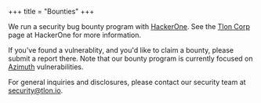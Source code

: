 +++
title = "Bounties"
+++

We run a security bug bounty program with [HackerOne](https://hackerone.com). See the [Tlon Corp](https://hackerone.com/tlon/) page at HackerOne for more information. 

If you've found a vulnerablity, and you'd like to claim a bounty, please submit a report there. Note that our bounty program is currently focused on [Azimuth](https://github.com/urbit/azimuth) vulnerabilities.

For general inquiries and disclosures, please contact our security team at [security@tlon.io](mailto:security@tlon.io).
